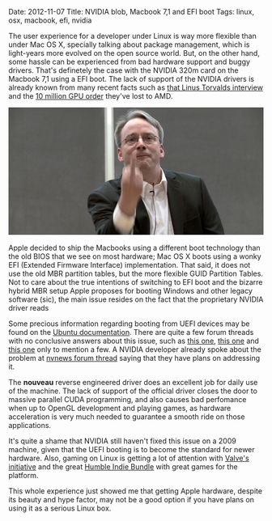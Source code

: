 Date: 2012-11-07
Title: NVIDIA blob, Macbook 7,1 and EFI boot
Tags: linux, osx, macbook, efi, nvidia

The user experience for a developer under Linux is way more flexible than under Mac OS X,
specially talking about package management, which is light-years more evolved on the open
source world. But, on the other hand, some hassle can be experienced from bad hardware 
support and buggy drivers. That's definetely the case with the NVIDIA 320m card on the 
Macbook 7,1 using a EFI boot. The lack of support of the NVIDIA drivers is already known
from many recent facts such as [that Linus Torvalds interview](ihttp://www.youtube.com/watch?v=MShbP3OpASA) 
and the [10 million GPU order](http://www.phoronix.com/scan.php?page=news_item&px=MTEyNTE) they've lost to AMD.

!["A picture is worth a thousand words"](img/fuck-you-nvidia.jpg "A picture is worth a thousand words")

Apple decided to ship the Macbooks using a different boot technology than the old BIOS that
we see on most hardware; Mac OS X boots using a wonky EFI (Extended Firmware Interface) implementation.
That said, it does not use the old MBR partition tables, but the more flexible GUID Partition Tables.
Not to care about the true intentions of switching to EFI boot and the bizarre hybrid MBR setup Apple
proposes for booting Windows and other legacy software (sic), the main issue resides on the fact that
the proprietary NVIDIA driver reads

Some precious information regarding booting from UEFI devices may be found on the [Ubuntu documentation](https://help.ubuntu.com/community/UEFIBooting). There are quite a few forum threads with no conclusive answers about this issue, such as
[this one](http://www.nvnews.net/vbulletin/showthread.php?t=180737&highlight=linux+EFI), [this one](http://forums.gentoo.org/viewtopic-p-7071700.html?sid=57d7b854338e2647b9ba910f7674263a) and [this one](https://bbs.archlinux.org/viewtopic.php?id=142664) only to mention a few. A NVIDIA developer already spoke about
the problem at [nvnews forum thread](http://www.nvnews.net/vbulletin/showthread.php?t=174006&page=2&highlight=linux+EFI) saying that they have plans on addressing it.

The **nouveau** reverse engineered driver does an excellent job for daily use of the machine. The lack
of support of the official driver closes the door to massive parallel CUDA programming, and also causes 
bad perfomance when up to OpenGL development and playing games, as hardware acceleration
is very much needed to guarantee a smooth ride on those applications.

It's quite a shame that NVIDIA still haven't fixed this issue on a 2009 machine, given that
the UEFI booting is to become the standard for newer hardware. Also, gaming on Linux is getting
a lot of attention with [Valve's initiative](http://www.phoronix.com/scan.php?page=article&item=valve_linux_dampfnudeln&num=1)
and the great [Humble Indie Bundle](http://humblebundle.com) with great games for the platform.

This whole experience just showed me that getting Apple hardware, despite its beauty and hype factor,
may not be a good option if you have plans on using it as a serious Linux box.
